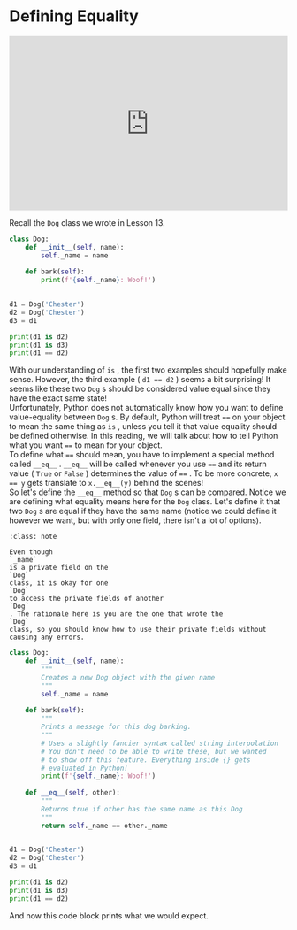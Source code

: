 # Defining Equality


<div style="position: relative; padding-bottom: 62.5%; height: 0;">
    <iframe src="https://www.loom.com/embed/11cc2dc8c14943f28ef63a454aa39f93?sharedAppSource=personal_library" frameborder="0" webkitallowfullscreen mozallowfullscreen allowfullscreen style="position: absolute; top: 0; left: 0; width: 100%; height: 100%;"></iframe>
</div>

Recall the `Dog` class we wrote in Lesson 13.  
```python
class Dog:
    def __init__(self, name):
        self._name = name
        
    def bark(self):
        print(f'{self._name}: Woof!')
        

d1 = Dog('Chester')
d2 = Dog('Chester')
d3 = d1

print(d1 is d2)
print(d1 is d3)
print(d1 == d2)
```

With our understanding of `is` , the first two examples should hopefully make sense. However, the third example ( `d1 == d2` ) seems a bit surprising! It seems like these two `Dog` s should be considered value equal since they have the exact same state!  
Unfortunately, Python does not automatically know how you want to define value-equality between `Dog` s. By default, Python will treat `==` on your object to mean the same thing as `is` , unless you tell it that value equality should be defined otherwise. In this reading, we will talk about how to tell Python what you want `==` to mean for your object.  
To define what `==` should mean, you have to implement a special method called `__eq__` . `__eq__` will be called whenever you use `==` and its return value ( `True` or `False` ) determines the value of `==` . To be more concrete, `x == y` gets translate to `x.__eq__(y)` behind the scenes!  
So let's define the `__eq__` method so that `Dog` s can be compared. Notice we are defining what equality means here for the `Dog` class. Let's define it that two `Dog` s are equal if they have the same name (notice we could define it however we want, but with only one field, there isn't a lot of options).  

```{admonition} Note
:class: note

Even though
`_name`
is a private field on the
`Dog`
class, it is okay for one
`Dog`
to access the private fields of another
`Dog`
. The rationale here is you are the one that wrote the
`Dog`
class, so you should know how to use their private fields without causing any errors.

```

```python
class Dog:
    def __init__(self, name):
        """
        Creates a new Dog object with the given name
        """
        self._name = name
        
    def bark(self):
        """
        Prints a message for this dog barking.
        """
        # Uses a slightly fancier syntax called string interpolation
        # You don't need to be able to write these, but we wanted
        # to show off this feature. Everything inside {} gets 
        # evaluated in Python! 
        print(f'{self._name}: Woof!')
        
    def __eq__(self, other):
        """
        Returns true if other has the same name as this Dog
        """
        return self._name == other._name
        

d1 = Dog('Chester')
d2 = Dog('Chester')
d3 = d1

print(d1 is d2)
print(d1 is d3)
print(d1 == d2)
```

And now this code block prints what we would expect.  

